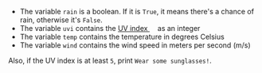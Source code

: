 * The variable `rain` is a boolean. If it is `True`, it means there's a chance of rain, otherwise it's `False`. 
* The variable `uvi` contains the [UV index <img height="12" style="display: inline" src="https://raw.githubusercontent.com/webartifex/intro-to-python/master/static/link_to_wiki.png">](https://en.wikipedia.org/wiki/UV_index) as an integer
* The variable `temp` contains the temperature in degrees Celsius
* The variable `wind` contains the wind speed in meters per second $(\mathrm{m/s})$

Also, if the UV index is at least `5`, print `Wear some sunglasses!`.
